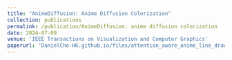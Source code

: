 ```yaml
---
title: "AnimeDiffusion: Anime Diffusion Colorization"
collection: publications
permalink: /publication/AnimeDiffusion: anime diffusion colorization
date: 2024-07-09
venue: 'IEEE Transactions on Visualization and Computer Graphics'
paperurl: 'DanielCho-HK.github.io/files/attention_aware_anime_line_drawing_colorization.pdf'
---
```


